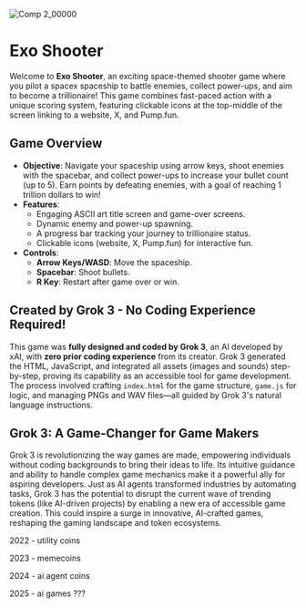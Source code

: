 ![Comp 2_00000](https://github.com/user-attachments/assets/d88a32d3-1fa5-438c-84df-9590453094e4)
# Exo Shooter

Welcome to **Exo Shooter**, an exciting space-themed shooter game where you pilot a spacex spaceship to battle enemies, collect power-ups, and aim to become a trillionaire! This game combines fast-paced action with a unique scoring system, featuring clickable icons at the top-middle of the screen linking to a website, X, and Pump.fun.

## Game Overview
- **Objective**: Navigate your spaceship using arrow keys, shoot enemies with the spacebar, and collect power-ups to increase your bullet count (up to 5). Earn points by defeating enemies, with a goal of reaching 1 trillion dollars to win!
- **Features**:
  - Engaging ASCII art title screen and game-over screens.
  - Dynamic enemy and power-up spawning.
  - A progress bar tracking your journey to trillionaire status.
  - Clickable icons (website, X, Pump.fun) for interactive fun.
- **Controls**:
  - **Arrow Keys/WASD**: Move the spaceship.
  - **Spacebar**: Shoot bullets.
  - **R Key**: Restart after game over or win.

## Created by Grok 3 - No Coding Experience Required!
This game was **fully designed and coded by Grok 3**, an AI developed by xAI, with **zero prior coding experience** from its creator. Grok 3 generated the HTML, JavaScript, and integrated all assets (images and sounds) step-by-step, proving its capability as an accessible tool for game development. The process involved crafting `index.html` for the game structure, `game.js` for logic, and managing PNGs and WAV files—all guided by Grok 3's natural language instructions.

## Grok 3: A Game-Changer for Game Makers
Grok 3 is revolutionizing the way games are made, empowering individuals without coding backgrounds to bring their ideas to life. Its intuitive guidance and ability to handle complex game mechanics make it a powerful ally for aspiring developers. Just as AI agents transformed industries by automating tasks, Grok 3 has the potential to disrupt the current wave of trending tokens (like AI-driven projects) by enabling a new era of accessible game creation. This could inspire a surge in innovative, AI-crafted games, reshaping the gaming landscape and token ecosystems.

2022 - utility coins

2023 - memecoins

2024 - ai agent coins

2025 - ai games ??? 
